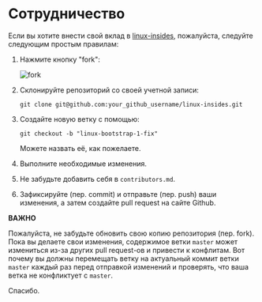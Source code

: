 Сотрудничество
==============

Если вы хотите внести свой вклад в
[linux-insides](https://github.com/0xAX/linux-insides), пожалуйста, следуйте
следующим простым правилам:

1. Нажмите кнопку "fork":

    ![fork](http://oi58.tinypic.com/jj2trm.jpg)

2. Склонируйте репозиторий со своей учетной записи:

    ```
    git clone git@github.com:your_github_username/linux-insides.git
    ```

3. Создайте новую ветку с помощью:

    ```
    git checkout -b "linux-bootstrap-1-fix"
    ```
    Можете назвать её, как пожелаете.

4. Выполните необходимые изменения.

5. Не забудьте добавить себя в `contributors.md`.

6. Зафиксируйте (пер. commit) и отправьте (пер. push) ваши изменения, а затем
создайте pull request на сайте Github.

**ВАЖНО**

Пожалуйста, не забудьте обновить свою копию репозитория (пер. fork). Пока вы
делаете свои изменения, содержимое ветки `master` может измениться из-за других
pull request-ов и привести к конфлитам. Вот почему вы должны перемещать ветку
на актуальный коммит ветки `master` каждый раз перед отправкой изменений и
проверять, что ваша ветка не конфликтует с `master`.

Спасибо.
